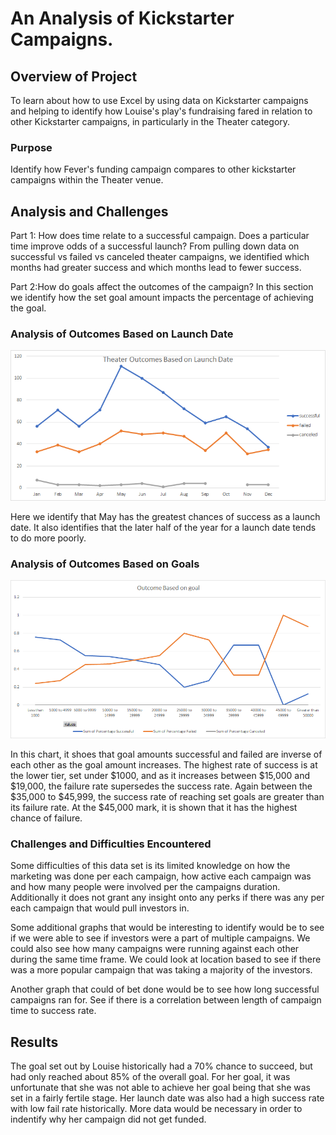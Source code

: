 # An Analysis of Kickstarter Campaigns.

## Overview of Project
To learn about how to use Excel by using data on Kickstarter campaigns and helping to identify how Louise's play's fundraising fared in relation to other Kickstarter campaigns, in particularly in the Theater category.

### Purpose
Identify how Fever's funding campaign compares to other kickstarter campaigns within the Theater venue.

## Analysis and Challenges
Part 1: How does time relate to a successful campaign. Does a particular time improve odds of a successful launch?
From pulling down data on successful vs failed vs canceled theater campaigns, we identified which months had greater success and which months lead to fewer success. 

Part 2:How do goals affect the outcomes of the campaign?
In this section we identify how the set goal amount impacts the percentage of achieving the goal.

### Analysis of Outcomes Based on Launch Date
![](images/Theater_Outcomes_vs_Launch.png)

Here we identify that May has the greatest chances of success as a launch date. It also identifies that the later half of the year for a launch date tends to do more poorly.

### Analysis of Outcomes Based on Goals
![](images/Outcome_vs_Goals-v2.png)

In this chart, it shoes that goal amounts successful and failed are inverse of each other as the goal amount increases. The highest rate of success is at the lower tier, set under $1000, and as it increases between $15,000 and $19,000, the failure rate supersedes the success rate. Again between the $35,000 to $45,999, the success rate of reaching set goals are greater than its failure rate. At the $45,000 mark, it is shown that it has the highest chance of failure. 

### Challenges and Difficulties Encountered

Some difficulties of this data set is its limited knowledge on how the marketing was done per each campaign, how active each campaign was and how many people were involved per the campaigns duration. Additionally it does not grant any insight onto any perks if there was any per each campaign that would pull investors in.

Some additional graphs that would be interesting to identify would be to see if we were able to see if investors were a part of multiple campaigns. We could also see how many campaigns were running against each other during the same time frame. We could look at location based to see if there was a more popular campaign that was taking a majority of the investors.

Another graph that could of bet done would be to see how long successful campaigns ran for. See if there is a correlation between length of campaign time to success rate.

## Results
The goal set out by Louise historically had a 70% chance to succeed, but had only reached about 85% of the overall goal. For her goal, it was unfortunate that she was not able to achieve her goal being that she was set in a fairly fertile stage.
Her launch date was also had a high success rate with low fail rate historically. More data would be necessary in order to indentify why her campaign did not get funded.
